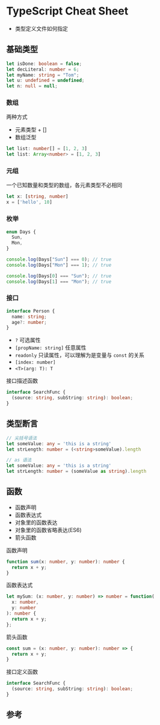 # TypeScript Cheat Sheet

- 类型定义文件如何指定

## 基础类型

```ts
let isDone: boolean = false;
let decLiteral: number = 6;
let myName: string = "Tom";
let u: undefined = undefined;
let n: null = null;
```

### 数组

两种方式

- 元素类型 + []
- 数组泛型

```ts
let list: number[] = [1, 2, 3]
let list: Array<number> = [1, 2, 3]
```

### 元组

一个已知数量和类型的数组，各元素类型不必相同

```ts
let x: [string, number]
x = ['hello', 10]
```

### 枚举

```ts
enum Days {
  Sun,
  Mon,
}

console.log(Days["Sun"] === 0); // true
console.log(Days["Mon"] === 1); // true

console.log(Days[0] === "Sun"); // true
console.log(Days[1] === "Mon"); // true
```

### 接口

```ts
interface Person {
  name: string;
  age?: number;
}
```

- `?` 可选属性
- `[propName: string]` 任意属性
- `readonly` 只读属性，可以理解为是变量与 `const` 的关系
- `[index: number]`
- `<T>(arg: T): T`

接口描述函数

```ts
interface SearchFunc {
  (source: string, subString: string): boolean;
}
```

## 类型断言

```ts
// 尖括号语法
let someValue: any = 'this is a string'
let strLength: number = (<string>someValue).length

// as 语法
let someValue: any = 'this is a string'
let strLength: number = (someValue as string).length
```

## 函数

- 函数声明
- 函数表达式
- 对象里的函数表达
- 对象里的函数省略表达(ES6)
- 箭头函数

函数声明

```ts
function sum(x: number, y: number): number {
  return x + y;
}
```

函数表达式

```ts
let mySum: (x: number, y: number) => number = function(
  x: number,
  y: number
): number {
  return x + y;
};
```

箭头函数

```ts
const sum = (x: number, y: number): number => {
  return x + y;
}
```

接口定义函数

```ts
interface SearchFunc {
  (source: string, subString: string): boolean;
}
```

## 参考

